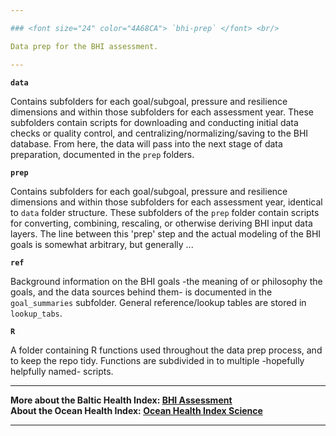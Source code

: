 ```yaml
---

### <font size="24" color="4A68CA"> `bhi-prep` </font> <br/>

Data prep for the BHI assessment.

---
```


**`data`**  

Contains subfolders for each goal/subgoal, pressure and resilience dimensions and within those subfolders for each assessment year. These subfolders contain scripts for downloading and conducting initial data checks or quality control, and centralizing/normalizing/saving to the BHI database. From here, the data will pass into the next stage of data preparation, documented in the `prep` folders.  

**`prep`**  

Contains subfolders for each goal/subgoal, pressure and resilience dimensions and within those subfolders for each assessment year, identical to `data` folder structure. These subfolders of the `prep` folder contain scripts for converting, combining, rescaling, or otherwise deriving BHI input data layers. The line between this 'prep' step and the actual modeling of the BHI goals is somewhat arbitrary, but generally ...

**`ref`**  

Background information on the BHI goals -the meaning of or philosophy the goals, and the data sources behind them- is documented in the `goal_summaries` subfolder. General reference/lookup tables are stored in `lookup_tabs`. 

**`R`**  

A folder containing R functions used throughout the data prep process, and to keep the repo tidy. Functions are subdivided in to multiple -hopefully helpfully named- scripts. 

---

**More about the Baltic Health Index: [BHI Assessment](https://github.com/OHI-Science/bhi)**   
**About the Ocean Health Index: [Ocean Health Index Science](http://ohi-science.org)**

---
